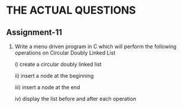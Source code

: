 # THE ACTUAL QUESTIONS

## Assignment-11

1. Write a menu driven program in C which will perform the following operations on Circular Doubly Linked List

    i)   create a circular doubly linked list

    ii)  insert a node at the beginning

    iii) insert a node at the end

    iv)  display the list before and after each operation
